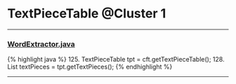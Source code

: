 # TextPieceTable @Cluster 1

***

### [WordExtractor.java](https://searchcode.com/codesearch/view/48925096/)
{% highlight java %}
125. TextPieceTable tpt = cft.getTextPieceTable();
128. List textPieces = tpt.getTextPieces();
{% endhighlight %}

***

